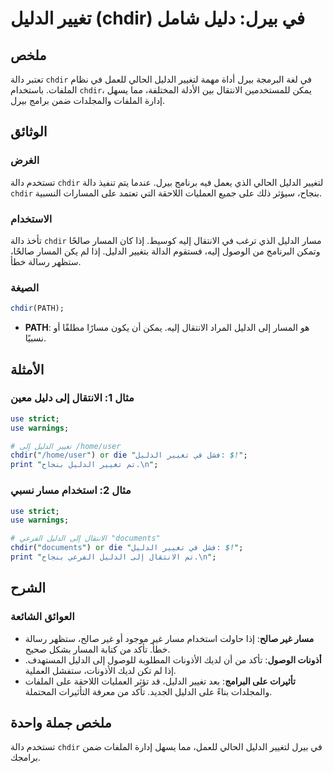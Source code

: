<!--
Meta Description: # تغيير الدليل (chdir) في بيرل: دليل شامل ## ملخص تعتبر دالة `chdir` في لغة البرمجة بيرل أداة مهمة لتغيير الدليل الحالي للعمل في نظام الملفات. باستخدا...
Meta Keywords: الدليل, chdir, تغيير, الانتقال, إلى
-->

# تغيير الدليل (chdir) في بيرل: دليل شامل

## ملخص
تعتبر دالة `chdir` في لغة البرمجة بيرل أداة مهمة لتغيير الدليل الحالي للعمل في نظام الملفات. باستخدام `chdir`، يمكن للمستخدمين الانتقال بين الأدلة المختلفة، مما يسهل إدارة الملفات والمجلدات ضمن برامج بيرل.

## الوثائق
### الغرض
تستخدم دالة `chdir` لتغيير الدليل الحالي الذي يعمل فيه برنامج بيرل. عندما يتم تنفيذ دالة `chdir` بنجاح، سيؤثر ذلك على جميع العمليات اللاحقة التي تعتمد على المسارات النسبية.

### الاستخدام
تأخذ دالة `chdir` مسار الدليل الذي ترغب في الانتقال إليه كوسيط. إذا كان المسار صالحًا وتمكن البرنامج من الوصول إليه، فستقوم الدالة بتغيير الدليل. إذا لم يكن المسار صالحًا، ستظهر رسالة خطأ.

### الصيغة
```perl
chdir(PATH);
```
- **PATH**: هو المسار إلى الدليل المراد الانتقال إليه. يمكن أن يكون مسارًا مطلقًا أو نسبيًا.

## الأمثلة
### مثال 1: الانتقال إلى دليل معين
```perl
use strict;
use warnings;

# تغيير الدليل إلى /home/user
chdir("/home/user") or die "فشل في تغيير الدليل: $!";
print "تم تغيير الدليل بنجاح.\n";
```

### مثال 2: استخدام مسار نسبي
```perl
use strict;
use warnings;

# الانتقال إلى الدليل الفرعي "documents"
chdir("documents") or die "فشل في تغيير الدليل: $!";
print "تم الانتقال إلى الدليل الفرعي بنجاح.\n";
```

## الشرح
### العوائق الشائعة
- **مسار غير صالح**: إذا حاولت استخدام مسار غير موجود أو غير صالح، ستظهر رسالة خطأ. تأكد من كتابة المسار بشكل صحيح.
- **أذونات الوصول**: تأكد من أن لديك الأذونات المطلوبة للوصول إلى الدليل المستهدف. إذا لم تكن لديك الأذونات، ستفشل العملية.
- **تأثيرات على البرامج**: بعد تغيير الدليل، قد تؤثر العمليات اللاحقة على الملفات والمجلدات بناءً على الدليل الجديد. تأكد من معرفة التأثيرات المحتملة.

## ملخص جملة واحدة
تستخدم دالة `chdir` في بيرل لتغيير الدليل الحالي للعمل، مما يسهل إدارة الملفات ضمن برامجك.